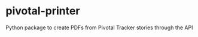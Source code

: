 pivotal-printer
===============

Python package to create PDFs from Pivotal Tracker stories through the API
